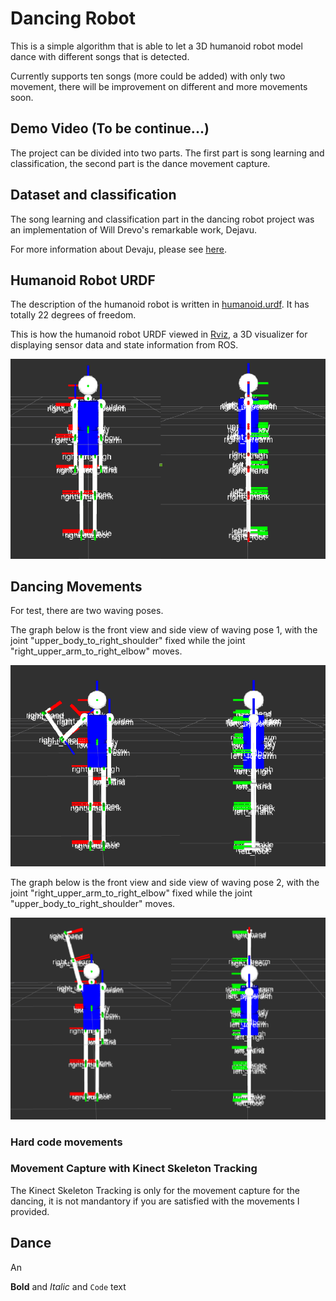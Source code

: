 # Dancing Robot

This is a simple algorithm that is able to let a 3D humanoid robot model dance with different songs that is detected.

Currently supports ten songs (more could be added) with only two movement, there will be improvement on different  and more movements soon.

## Demo Video (To be continue...)

The project can be divided into two parts. The first part is song learning and classification, the second part is the dance movement capture.

## Dataset and classification

The song learning and classification part in the dancing robot project was an implementation of Will Drevo's remarkable work, Dejavu.

For more information about Devaju, please see [here](https://github.com/worldveil/dejavu).

## Humanoid Robot URDF

The description of the humanoid robot is written in [humanoid.urdf](https://github.com/WeiyuanDeng/Dancing-Robot/blob/master/urdf/humanoid.urdf). It has totally 22 degrees of freedom.

This is how the humanoid robot URDF viewed in [Rviz](http://wiki.ros.org/rviz), a 3D visualizer for displaying sensor data and state information from ROS.

![image2](https://github.com/WeiyuanDeng/Dancing-Robot/blob/master/image/front_side_robot.png)

## Dancing Movements

For test, there are two waving poses.

The graph below is the front view and side view of waving pose 1, with the joint "upper_body_to_right_shoulder" fixed while the joint "right_upper_arm_to_right_elbow" moves.

![waving_pose_1](https://github.com/WeiyuanDeng/Dancing-Robot/blob/master/image/waving1_front_side.png)

The graph below is the front view and side view of waving pose 2, with the joint "right_upper_arm_to_right_elbow" fixed while the joint "upper_body_to_right_shoulder" moves.

![waving_pose_2](https://github.com/WeiyuanDeng/Dancing-Robot/blob/master/image/waving2_front_side.png)


### Hard code movements

### Movement Capture with Kinect Skeleton Tracking



The Kinect Skeleton Tracking is only for the movement capture for the dancing, it is not mandantory if you are satisfied with the movements I provided.


## Dance

An









**Bold** and _Italic_ and `Code` text


